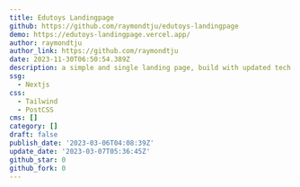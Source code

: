 ```yaml
---
title: Edutoys Landingpage
github: https://github.com/raymondtju/edutoys-landingpage
demo: https://edutoys-landingpage.vercel.app/
author: raymondtju
author_link: https://github.com/raymondtju
date: 2023-11-30T06:50:54.389Z
description: a simple and single landing page, build with updated tech
ssg:
  - Nextjs
css:
  - Tailwind
  - PostCSS
cms: []
category: []
draft: false
publish_date: '2023-03-06T04:08:39Z'
update_date: '2023-03-07T05:36:45Z'
github_star: 0
github_fork: 0
---
```

